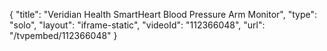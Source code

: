 {
    "title": "Veridian Health SmartHeart Blood Pressure Arm Monitor",
    "type": "solo",
    "layout": "iframe-static",
    "videoId": "112366048",
    "url": "\/tvpembed\/112366048"
}